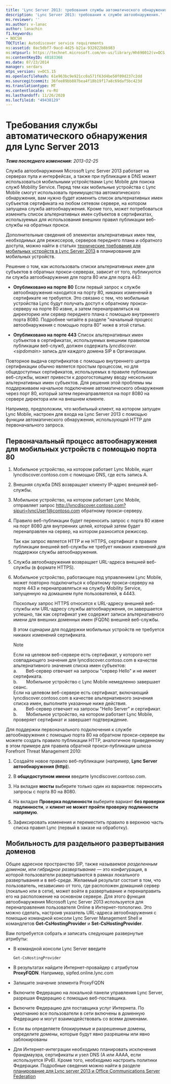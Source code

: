 ```yaml
---
title: 'Lync Server 2013: требования службы автоматического обнаружения'
description: 'Lync Server 2013: требования к службе автообнаружения.'
ms.reviewer: ''
ms.author: v-lanac
author: lanachin
f1.keywords:
- NOCSH
TOCTitle: Autodiscover service requirements
ms:assetid: 0ac5dbf7-9acd-4d25-b21a-932022b8b983
ms:mtpsurl: https://technet.microsoft.com/en-us/library/Hh690012(v=OCS.15)
ms:contentKeyID: 48183368
ms.date: 07/23/2014
manager: serdars
mtps_version: v=OCS.15
ms.openlocfilehash: 61e963bc9e921cc0a571f63d4be50f09d237c2dd
ms.sourcegitcommit: 36fee89bb887bea4f18b19f17a8c69daf5bc423d
ms.translationtype: MT
ms.contentlocale: ru-RU
ms.lasthandoff: 11/26/2020
ms.locfileid: "49438129"
---
```

# <a name="autodiscover-service-requirements-for-lync-server-2013"></a>Требования службы автоматического обнаружения для Lync Server 2013

<div data-xmlns="http://www.w3.org/1999/xhtml">

<div class="topic" data-xmlns="http://www.w3.org/1999/xhtml" data-msxsl="urn:schemas-microsoft-com:xslt" data-cs="https://msdn.microsoft.com/">

<div data-asp="https://msdn2.microsoft.com/asp">



</div>

<div id="mainSection">

<div id="mainBody">

<span> </span>

_**Тема последнего изменения:** 2013-02-25_

Служба автообнаружения Microsoft Lync Server 2013 работает на серверах пула и интерфейсах, а также при публикации в DNS может использоваться мобильными устройствами Lync Mobile для поиска служб Mobility Service. Перед тем как мобильные устройства с Lync Mobile смогут использовать преимущества автоматического обнаружения, вам нужно будет изменить список альтернативных имен субъектов сертификата на любом сетевом сервере, на котором запущена служба автообнаружения. Кроме того, может потребоваться изменить список альтернативных имен субъектов в сертификатах, используемых для использования внешних правил публикации веб-службы на обратных прокси.

Дополнительные сведения об элементах альтернативных имен тем, необходимых для режиссеров, серверов переднего плана и обратного доступа, можно найти в статьях [технические требования для мобильных устройств в Lync Server 2013](lync-server-2013-technical-requirements-for-mobility.md) в планирование для мобильных устройств.

Решение о том, как использовать списки альтернативных имен для субъектов в обратных прокси-серверах, зависит от того, публикуются ли служба автообнаружения для порта 80 или для порта 443:

  - **Опубликовано на порте 80**   Если первый запрос к службе автообнаружения находится на порту 80, никаких изменений в сертификате не требуется. Это связано с тем, что мобильные устройства Lync будут получать доступ к обратному прокси-серверу на порте 80 извне, а затем перенаправляться на директорию или сервер переднего плана с помощью внутреннего порта 8080. Подробнее читайте в разделе "начальный процесс автообнаружения с помощью порта 80" ниже в этой статье.

  - **Опубликовано на порте 443**   Список альтернативных имен субъектов в сертификатах, используемых внешним правилом публикации веб-служб, должен содержать *lyncdiscover. \<sipdomain\>* запись для каждого домена SIP в Организации.

Повторное выдача сертификатов с помощью внутреннего центра сертификации обычно является простым процессом, но для общедоступных сертификатов, используемых в правиле публикации веб-службы, может привести к дорогостоящему вводу нескольких альтернативных имен субъектов. Для решения этой проблемы мы поддерживаем начальное подключение автоматического обнаружения через порт 80, который затем перенаправляется на порт 8080 на сервере директора или на внешнем клиенте.

Например, предположим, что мобильный клиент, на котором запущен Lync Mobile, настроен для входа на Lync Server 2013 с помощью функции автоматического обнаружения, использующей HTTP для первоначального запроса.

<div>

## <a name="initial-autodiscover-process-for-mobile-devices-using-port-80"></a>Первоначальный процесс автообнаружения для мобильных устройств с помощью порта 80

1.  Мобильное устройство, на котором работает Lync Mobile, ищет lyncdiscover.contoso.com с помощью DNS, где есть запись A.

2.  Внешняя служба DNS возвращает клиенту IP-адрес внешней веб-службы.

3.  Мобильное устройство, на котором работает Lync Mobile, отправляет запрос http://lyncdiscover.contoso.com?sipuri=lyncUser1@contoso.com обратному прокси-серверу.

4.  Правило веб-публикации будет переносить запрос с порта 80 извне на порт 8080 для внутренних целей, который затем будет перенаправлен на сервер, на котором разносится режиссер.
    
    Так как запрос является HTTP и не HTTPS, сертификат в правиле публикации внешней веб-службы не требует никаких изменений для поддержки службы автообнаружения.

5.  Служба автообнаружения возвращает URL-адреса внешней веб-службы (в формате HTTPS).

6.  Мобильное устройство, работающее под управлением Lync Mobile, может повторно подключиться к обратному прокси-серверу на порте 443 и перенаправляться на службу Mobility Service, запущенную на домашнем пуле пользователей, в 4443.
    
    Поскольку запрос HTTPS относится к URL-адресу внешней веб-службы или URL-адресу службы автообнаружения, он завершается успешно, так как сертификат уже содержит записи альтернативного имени для внешних доменных имен (FQDN) внешней веб-службы.
    
    В этом сценарии для поддержки мобильных устройств не требуется никаких изменений сертификата.
    
    <div>
    

    > [!NOTE]  
    > Если на целевом веб-сервере есть сертификат, у которого нет совпадающего значения для lyncdiscover.contoso.com в качестве альтернативного значения списка имен субъектов:<BR>а. &nbsp; &nbsp; &nbsp; Веб-сервер отвечает на запросы "сервер Hello" и не имеет сертификата.<BR>b. &nbsp; &nbsp; &nbsp; Мобильное устройство с Lync Mobile немедленно завершает сеанс.<BR>Если на целевом веб-сервере есть сертификат, включающий lyncdiscover.contoso.com в качестве альтернативного значения списка имен, выполните указанные ниже действия.<BR>а. &nbsp; &nbsp; &nbsp; Веб-сервер отвечает на запросы "Hello Server" и сертификат.<BR>b. &nbsp; &nbsp; &nbsp; Мобильное устройство, на котором работает Lync Mobile, проверяет сертификат и завершает подтверждение.

    
    </div>

Для поддержки первоначального подключения к службе автообнаружения с помощью порта 80 на обратном прокси-сервере вы можете создать правило публикации HTTP, аналогичное приведенному в этом примере для правила обратной прокси-публикации шлюза Forefront Threat Management 2010:

1.  Создайте новое правило веб-публикации (например, **Lync Server автообнаружения (http)**).

2.  В **общедоступном имени** введите lyncdiscover.contoso.com.

3.  На вкладке **мосты** выберите только один из вариантов: переносить запросы с порта 80 на 8080.

4.  На вкладке **Проверка подлинности** выберите вариант **без проверки подлинности**, и **клиент не может пройти проверку подлинности напрямую**.

5.  Зафиксировать изменения и переместить правило в верхнюю часть списка правил Lync (первый в заказе на обработку).

</div>

<div>

## <a name="mobility-for-the-split-domain-deployment"></a>Мобильность для раздельного развертывания доменов

Общее адресное пространство SIP, также называемое *разделенным доменом*, или *гибридное развертывание* — это конфигурация, в которой пользователи развертываются в рамках локального развертывания и в веб-среде. Желаемый результат состоит в том, что пользователь, независимо от того, где расположен домашний сервер (локально или в сети), может войти в развертывание и перенаправить его на расположение на основном сервере. Для этого функция автообнаружения Microsoft Lync Server 2013 используется для перенаправления пользователя Online в Интернет-топологию. Это можно сделать, настроив указатель URL-адреса автообнаружения с помощью командной консоли Lync Server Management Shell и командлетов **Get-CsHostingProvider** и **Set-CsHostingProvider**.

Вам потребуется собрать и записать следующие развернутые атрибуты:

  - В командной консоли Lync Server введите
    
        Get-CsHostingProvider

  - В результатах найдите Интернет-провайдер с атрибутом **ProxyFQDN**. Например, sipfed.online.lync.com

  - Запишите значение элемента ProxyFQDN

  - Включите Федерацию на локальной панели управления Lync Server, разрешая Федерацию с помощью веб-поставщика.

  - Включите Федерацию для поставщика услуг Интернета. По умолчанию все пользователи в сети включены в доменную Федерацию и могут взаимодействовать со всеми доменами.

  - Если вы определяете блокируемые и разрешенные домены, определите домены, которые будут явно разрешены или явно заблокированы

  - Для Интернет-интеграции необходимо планировать исключения брандмауэра, сертификаты и узел DNS (A или AAAA, если используется IPv6). Кроме того, необходимо настроить политики Федерации. Подробные сведения можно найти в разделе [планирование для Lync server 2013 и Office Communications Server Federation](lync-server-2013-planning-for-lync-server-and-office-communications-server-federation.md)

</div>

</div>

<span> </span>

</div>

</div>

</div>

